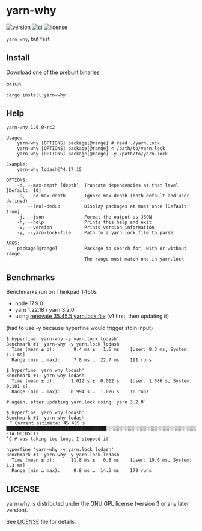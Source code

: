 # yarn-why
[![version](https://img.shields.io/crates/v/yarn-why.svg)](https://crates.io/crates/yarn-why)
![ci](https://github.com/riquito/yarn-why/actions/workflows/ci.yml/badge.svg)
[![license](https://img.shields.io/crates/l/yarn-why.svg)](https://crates.io/crates/yarn-why)

`yarn why`, but fast

## Install

Download one of the [prebuilt binaries](https://github.com/riquito/yarn-why/releases)

or run

```
cargo install yarn-why
```

## Help

```
yarn-why 1.0.0-rc2

Usage:
    yarn-why [OPTIONS] package[@range] # read ./yarn.lock
    yarn-why [OPTIONS] package[@range] < /path/to/yarn.lock
    yarn-why [OPTIONS] package[@range] -y /path/to/yarn.lock

Example:
    yarn-why lodash@^4.17.15

OPTIONS:
    -d, --max-depth [depth]  Truncate dependencies at that level [Default: 10]
    -D, --no-max-depth       Ignore max-depth (both default and user defined)
        --(no)-dedup         Display packages at most once [Default: true]
    -j, --json               Format the output as JSON
    -h, --help               Prints this help and exit
    -V, --version            Prints version information
    -y, --yarn-lock-file     Path to a yarn.lock file to parse

ARGS:
    package[@range]          Package to search for, with or without range.
                             The range must match one in yarn.lock
```


## Benchmarks

Benchmarks run on Thinkpad T460s
- node 17.9.0
- yarn 1.22.18 / yarn 3.2.0
- using [renovate 35.45.5 yarn.lock file](https://github.com/renovatebot/renovate/blob/32.45.5/yarn.lock) (v1 first, then updating it)

(had to use -y because hyperfine would trigger stdin input)

```
$ hyperfine 'yarn-why -y yarn.lock lodash'
Benchmark #1: yarn-why -y yarn.lock lodash
  Time (mean ± σ):       9.4 ms ±   1.6 ms    [User: 8.3 ms, System: 1.1 ms]
  Range (min … max):     7.8 ms …  22.7 ms    191 runs

$ hyperfine 'yarn why lodash'
Benchmark #1: yarn why lodash
  Time (mean ± σ):      1.012 s ±  0.012 s    [User: 1.686 s, System: 0.101 s]
  Range (min … max):    0.994 s …  1.026 s    10 runs

# again, after updating yarn.lock using `yarn 3.2.0`

$ hyperfine 'yarn why lodash'
Benchmark #1: yarn why lodash
 ⠏ Current estimate: 45.455 s     █████████████████████████████████████░░░░░░░░░░░░░░░░░░░░░░░░░░░░░░░░░░░░░░░░░░░░░░░░░░░░░░░░░ ETA 00:05:17
^C # was taking too long, I stopped it

hyperfine 'yarn-why -y yarn.lock lodash'
Benchmark #1: yarn-why -y yarn.lock lodash
  Time (mean ± σ):      11.8 ms ±   0.8 ms    [User: 10.6 ms, System: 1.3 ms]
  Range (min … max):     9.8 ms …  14.5 ms    179 runs
```

## LICENSE

yarn-why is distributed under the GNU GPL license (version 3 or any later version).

See [LICENSE](./LICENSE) file for details.
